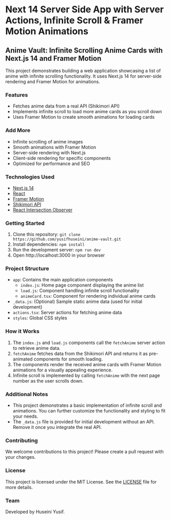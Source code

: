 # Next 14 Server Side App with Server Actions, Infinite Scroll & Framer Motion Animations

## Anime Vault: Infinite Scrolling Anime Cards with Next.js 14 and Framer Motion

This project demonstrates building a web application showcasing a list of anime with infinite scrolling functionality. It uses Next.js 14 for server-side rendering and Framer Motion for animations.

### Features

- Fetches anime data from a real API (Shikimori API)
- Implements infinite scroll to load more anime cards as you scroll down
- Uses Framer Motion to create smooth animations for loading cards

### Add More

- Infinite scrolling of anime images
- Smooth animations with Framer Motion
- Server-side rendering with Next.js
- Client-side rendering for specific components
- Optimized for performance and SEO

### Technologies Used

- [Next.js 14](https://nextjs.org/)
- [React](https://reactjs.org/)
- [Framer Motion](https://www.framer.com/motion/)
- [Shikimori API](https://shikimori.one/api/doc/1.0)
- [React Intersection Observer](https://www.npmjs.com/package/react-intersection-observer)

### Getting Started

1. Clone this repository: `git clone https://github.com/yusifhuseini/anime-vault.git`
2. Install dependencies: `npm install`
3. Run the development server: `npm run dev`
4. Open http://localhost:3000 in your browser

### Project Structure

- `app`: Contains the main application components
  - `index.js`: Home page component displaying the anime list
  - `load.js`: Component handling infinite scroll functionality
  - `animeCard.tsx`: Component for rendering individual anime cards
- `_data.js`: (Optional) Sample static anime data (used for initial development)
- `actions.tsx`: Server actions for fetching anime data
- `styles`: Global CSS styles

### How it Works

1. The `index.js` and `load.js` components call the `fetchAnime` server action to retrieve anime data.
2. `fetchAnime` fetches data from the Shikimori API and returns it as pre-animated components for smooth loading.
3. The components render the received anime cards with Framer Motion animations for a visually appealing experience.
4. Infinite scroll is implemented by calling `fetchAnime` with the next page number as the user scrolls down.

### Additional Notes

- This project demonstrates a basic implementation of infinite scroll and animations. You can further customize the functionality and styling to fit your needs.
- The `_data.js` file is provided for initial development without an API. Remove it once you integrate the real API.

### Contributing

We welcome contributions to this project! Please create a pull request with your changes.

### License

This project is licensed under the MIT License. See the [LICENSE](LICENSE) file for more details.

### Team

Developed by Huseini Yusif.
